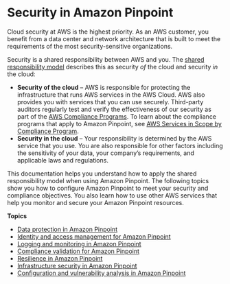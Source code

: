 # Security in Amazon Pinpoint<a name="security"></a>

Cloud security at AWS is the highest priority\. As an AWS customer, you benefit from a data center and network architecture that is built to meet the requirements of the most security\-sensitive organizations\.

Security is a shared responsibility between AWS and you\. The [shared responsibility model](http://aws.amazon.com/compliance/shared-responsibility-model/) describes this as security *of* the cloud and security *in* the cloud:
+ **Security of the cloud** – AWS is responsible for protecting the infrastructure that runs AWS services in the AWS Cloud\. AWS also provides you with services that you can use securely\. Third\-party auditors regularly test and verify the effectiveness of our security as part of the [AWS Compliance Programs](http://aws.amazon.com/compliance/programs/)\. To learn about the compliance programs that apply to Amazon Pinpoint, see [AWS Services in Scope by Compliance Program](http://aws.amazon.com/compliance/services-in-scope/)\.
+ **Security in the cloud** – Your responsibility is determined by the AWS service that you use\. You are also responsible for other factors including the sensitivity of your data, your company’s requirements, and applicable laws and regulations\.

This documentation helps you understand how to apply the shared responsibility model when using Amazon Pinpoint\. The following topics show you how to configure Amazon Pinpoint to meet your security and compliance objectives\. You also learn how to use other AWS services that help you monitor and secure your Amazon Pinpoint resources\.

**Topics**
+ [Data protection in Amazon Pinpoint](security-data-protection.md)
+ [Identity and access management for Amazon Pinpoint](security-iam.md)
+ [Logging and monitoring in Amazon Pinpoint](security-incident-response.md)
+ [Compliance validation for Amazon Pinpoint](security-compliance-validation.md)
+ [Resilience in Amazon Pinpoint](security-disaster-recovery-resiliency.md)
+ [Infrastructure security in Amazon Pinpoint](security-infrastructure-security.md)
+ [Configuration and vulnerability analysis in Amazon Pinpoint](security-vulnerability-analysis-management.md)